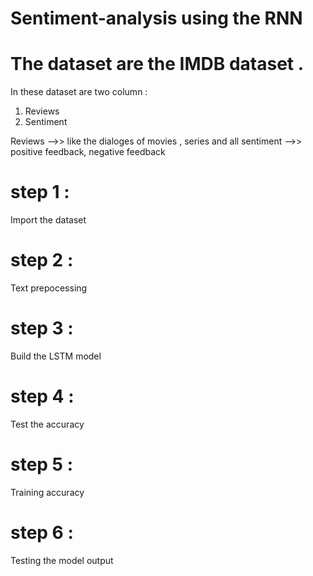 #  Sentiment-analysis using the RNN 
# The dataset are the IMDB dataset .
In these dataset are two column :
1) Reviews
2) Sentiment

Reviews -->> like the dialoges of movies , series and all 
sentiment -->> positive feedback, negative feedback

# step 1 :

Import the dataset 

# step 2 :

Text prepocessing 

# step 3 :

Build the LSTM model 

# step 4 :

Test the accuracy

# step 5 :

Training accuracy

# step 6 :

Testing the model output 
